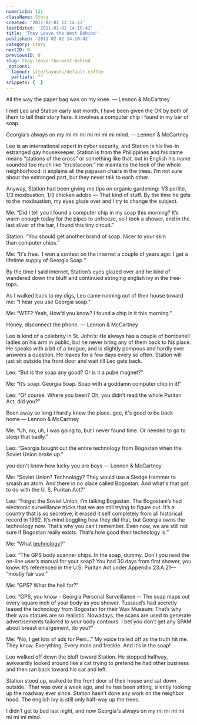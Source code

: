 ```yaml
---
numericId: 121
className: Story
created: '2011-02-02 12:14:23'
lastEdited: '2011-02-02 14:10:42'
title: 'They Leave the West Behind'
published: '2011-02-02 14:10:42'
category: story
nextID: 0
previousID: 0
slug: they-leave-the-west-behind
_options:
  layout: site/layouts/default.coffee
  partials: ""
snippets: {  }
---
```

All the way the paper bag was on my knee. &mdash; Lennon &amp; McCartney

I met Leo and Station early last month. I have been given the OK by both of them to tell their story here. It involves a computer chip I found in my bar of soap.

Georgia's always on my mi mi mi mi mi mi mi mind. &mdash; Lennon &amp; McCartney

Leo is an international expert in cyber security, and Station is his live-in estranged gay housekeeper. Station is from the Philippines and his name means &ldquo;stations of the cross&rdquo; or something like that, but in English his name sounded too much like &ldquo;crustaceon.&rdquo; He maintains the look of the whole neighborhood: it explains all the papasan chairs in the trees. I&rsquo;m not sure about the estranged part, but they never talk to each other.

Anyway, Station had been giving me tips on organic gardening: 1/3 perlite, 1/3 moxibustion, 1/3 chicken adobo &mdash; That kind of stuff. By the time he gets to the moxibustion, my eyes glaze over and I try to change the subject.

Me: &ldquo;Did I tell you I found a computer chip in my soap this morning? It&rsquo;s warm enough today for the pipes to unfreeze, so I took a shower, and in the last sliver of the bar, I found this tiny circuit.&rdquo;

Station: &ldquo;You should get another brand of soap. Nicer to your skin than&nbsp;computer chips.&rdquo;

Me: &ldquo;It's free. &nbsp;I won a contest on the internet a couple of years ago: I get a lifetime supply of Georgia Soap.&rdquo;

By the time I said internet, Station&rsquo;s eyes glazed over and he kind of wandered down the bluff and continued stringing english ivy in the tree-tops.

As I walked back to my digs, Leo came running out of their house toward me: &ldquo;I hear you use Georgia soap.&rdquo;

Me: &ldquo;WTF? Yeah, How&rsquo;d you know? I found a chip in it this morning.&rdquo;

Honey, disconnect the phone. &mdash; Lennon &amp; McCartney

Leo is kind of a celebrity in St. John&rsquo;s: He always has a couple of bombshell ladies on his arm in public, but he never bring any of them back to his place. He speaks with a bit of a brogue, and is slightly pompous and hardly ever answers a question. He leaves for a few days every so often. Station will just sit outside the front door and wait till Leo gets back.

Leo: &ldquo;But is the soap any good? Or is it a pube magnet?&rdquo;

Me: &ldquo;It&rsquo;s soap. Georgia Soap. Soap with a goddamn computer chip in it!&rdquo;

Leo: &ldquo;Of course. Where you been? Oh, you didn&rsquo;t read the whole Puritan Act, did you?&rdquo;

Been away so long I hardly knew the place..gee, it's good to be back home&nbsp;&mdash; Lennon &amp; McCartney

Me: &ldquo;Uh, no, uh, I was going to, but I never found time. Or needed to go to sleep that badly.&rdquo;

Leo: &ldquo;Georgia bought out the entire technology from Bogostan when the Soviet Union broke up.&rdquo;

you don't know how lucky you are boys&nbsp;&mdash; Lennon &amp; McCartney

Me: &ldquo;Soviet Union? Technology? They would use a Sledge Hammer to smash an atom. And there in no place called Bogostan. And what's that got to do with the U. S. Puritan Act?&rdquo;

Leo: &ldquo;Forget the Soviet Union, I&rsquo;m talking Bogostan. The Bogostani&rsquo;s had electronic surveillance tricks that we are still trying to figure out. It&rsquo;s a country that is so secretive, it erased it self completely from all historical record in 1992. It&rsquo;s mind boggling how they did that, but Georgia owns the technology now. That&rsquo;s why you can&rsquo;t remember. Even now, we are still not sure if Bogostan really exists. That&rsquo;s how good their technology is.&rdquo;

Me: &ldquo;What [technology][0]?&rdquo;

Leo: &ldquo;The GPS body scanner chips. In the soap, dummy. Don&rsquo;t you read the on-line user&rsquo;s manual for your soap? You had 30 days from first shower, you know. It&rsquo;s referenced in the U.S. Puritan Act under Appendix 23.A.21&mdash; &ldquo;mostly fair use.&rdquo;

Me: &ldquo;GPS? What the hell for?&rdquo;

Leo: &ldquo;GPS, you know - Georgia Personal Surveillance -- The soap maps out every square inch of your body as you shower. Tussaud&rsquo;s had secretly leased the technology from Bogostan for their Wax Museum: That&rsquo;s why their wax statues are so realistic. Nowadays, the scans are used to generate advertisements tailored to your body contours. I bet you don&rsquo;t get any SPAM about breast enlargement, do you?&rdquo;

Me: &ldquo;No, I get lots of ads for Peni&hellip;&rdquo; My voice trailed off as the truth hit me. They know. Everything. Every mole and freckle. And it&rsquo;s in the soap!

Leo walked off down the bluff toward Station. He stopped halfway, awkwardly looked around like a cat trying to pretend he had other business and then ran back toward his car and left.

Station stood up, walked to the front door of their house and sat down outside. &nbsp;That was over a week ago, and he has been sitting, silently looking up the roadway ever since. Station hasn&rsquo;t done any work on the neighbor hood. The english ivy is still only half-way up the trees.

I didn&rsquo;t get to bed last night, and now&nbsp;Georgia's always on my mi mi mi mi mi mi mi mind.

[0]: http://www.google.com/search?rls=en&amp;q=smart+dust&amp;ie=UTF-8&amp;oe=UTF-8